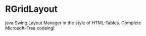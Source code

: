 RGridLayout
===========

java Swing Layout Manager in the style of HTML-Tables. Complete Microsoft-Free codeing!
